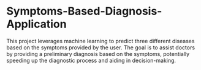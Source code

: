 # Symptoms-Based-Diagnosis-Application
This project leverages machine learning to predict three different diseases based on the symptoms provided by the user. The goal is to assist doctors by providing a preliminary diagnosis based on the symptoms, potentially speeding up the diagnostic process and aiding in decision-making.
